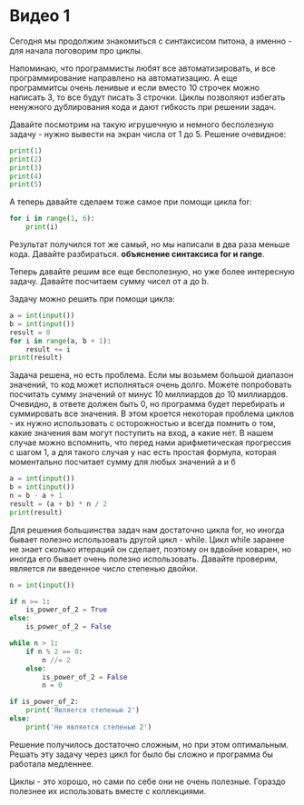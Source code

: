# Видео 1

Сегодня мы продолжим знакомиться с синтаксисом питона, а именно - для начала поговорим про циклы.

Напоминаю, что программисты любят все автоматизировать, и все программирование направлено на автоматизацию. А еще программитсы очень ленивые и если вместо 10 строчек можно написать 3, то все будут писать 3 строчки. Циклы позволяют избегать ненужного дублирования кода и дают гибкость при решении задач.

Давайте посмотрим на такую игрушечную и немного бесполезную задачу - нужно вывести на экран числа от 1 до 5. Решение очевидное:

```python
print(1)
print(2)
print(3)
print(4)
print(5)
```

А теперь давайте сделаем тоже самое при помощи цикла for:

```python
for i in range(1, 6):
    print(i)
```

Результат получился тот же самый, но мы написали в два раза меньше кода. Давайте разбираться. **объяснение синтаксиса for и range**.

Теперь давайте решим все еще бесполезную, но уже более интересную задачу. Давайте посчитаем сумму чисел от a до b.

Задачу можно решить при помощи цикла:

```python
a = int(input())
b = int(input())
result = 0
for i in range(a, b + 1):
    result += i
print(result)
```

Задача решена, но есть проблема. Если мы возьмем большой диапазон значений, то код может исполняться очень долго. Можете попробовать посчитать сумму значений от минус 10 миллиардов до 10 миллиардов. Очевидно, в ответе должен быть 0, но программа будет перебирать и суммировать все значения. В этом кроется некоторая проблема циклов - их нужно использовать с осторожностью и всегда помнить о том, какие значения вам могут поступить на вход, а какие нет. В нашем случае можно вспомнить, что перед нами арифметическая прогрессия с шагом 1, а для такого случая у нас есть простая формула, которая моментально посчитает сумму для любых значений а и б

```python
a = int(input())
b = int(input())
n = b - a + 1
result = (a + b) * n / 2
print(result)
```

Для решения большинства задач нам достаточно цикла for, но иногда бывает полезно использовать другой цикл - while. Цикл while заранее не знает сколько итераций он сделает, поэтому он вдвойне коварен, но иногда его бывает очень полезно использовать. Давайте проверим, является ли введенное число степенью двойки.

```python
n = int(input())

if n >= 1:
    is_power_of_2 = True
else:
    is_power_of_2 = False

while n > 1:
    if n % 2 == 0:
        n //= 2
    else:
        is_power_of_2 = False
        n = 0

if is_power_of_2:
    print('Является степенью 2')
else:
    print('Не является степенью 2')
```

Решение получилось достаточно сложным, но при этом оптимальным. Решать эту задачу через цикл for было бы сложно и программа бы работала медленнее.

Циклы - это хорошо, но сами по себе они не очень полезные. Гораздо полезнее их использовать вместе с коллекциями.
